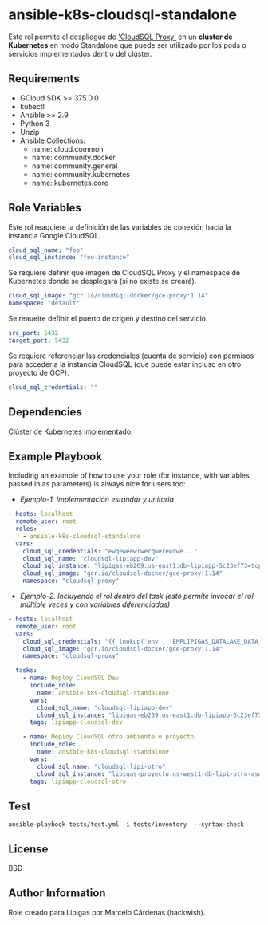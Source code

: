 ansible-k8s-cloudsql-standalone
===============================

Este rol permite el despliegue de ['CloudSQL Proxy'](https://cloud.google.com/sql/docs/postgres/sql-proxy?hl=es) en un **clúster de Kubernetes** en modo Standalone que puede ser utilizado por los pods o servicios implementados dentro del clúster.

Requirements
------------

- GCloud SDK >= 375.0.0
- kubectl
- Ansible >= 2.9
- Python 3
- Unzip
- Ansible Collections:
  - name: cloud.common
  - name: community.docker
  - name: community.general
  - name: community.kubernetes
  - name: kubernetes.core

Role Variables
--------------

Este rol reaquiere la definición de las variables de conexión hacia la instancia Google CloudSQL.

```yml
cloud_sql_name: "foo"
cloud_sql_instance: "foo-instance"
```

Se requiere definir que imagen de CloudSQL Proxy y el namespace de Kubernetes donde se desplegará (si no existe se creará).

```yml
cloud_sql_image: "gcr.io/cloudsql-docker/gce-proxy:1.14"
namespace: "default"
```

Se reaueire definir el puerto de origen y destino del servicio.

```yml
src_port: 5432
target_port: 5432
```

Se requiere referenciar las credenciales (cuenta de servicio) con permisos para acceder a la instancia CloudSQL (que puede estar incluso en otro proyecto de GCP).

```yml
cloud_sql_credentials: ""
```

Dependencies
------------

Clúster de Kubernetes implementado.

Example Playbook
----------------

Including an example of how to use your role (for instance, with variables passed in as parameters) is always nice for users too:

- *Ejemplo-1. Implementación estándar y unitaria*

```yml
- hosts: localhost
  remote_user: root
  roles:
    - ansible-k8s-cloudsql-standalone
  vars:
    cloud_sql_credentials: "ewqeweewrwerqwerewrwe..."
    cloud_sql_name: "cloudsql-lipiapp-dev"
    cloud_sql_instance: "lipigas-eb269:us-east1:db-lipiapp-5c23ef73=tcp:0.0.0.0:5432"
    cloud_sql_image: "gcr.io/cloudsql-docker/gce-proxy:1.14"
    namespace: "cloudsql-proxy"
```

- *Ejemplo-2. Incluyendo el rol dentro del task (esto permite invocar el rol múltiple veces y con variables diferenciadas)*

```yml
- hosts: localhost
  remote_user: root
  vars:
    cloud_sql_credentials: "{{ lookup('env', 'EMPLIPIGAS_DATALAKE_DATA_MANAGER_ACCOUNT_KEY') }}"
    cloud_sql_image: "gcr.io/cloudsql-docker/gce-proxy:1.14"
    namespace: "cloudsql-proxy"

  tasks:
    - name: Deploy CloudSQL Dev
      include_role:
        name: ansible-k8s-cloudsql-standalone
      vars:
        cloud_sql_name: "cloudsql-lipiapp-dev"
        cloud_sql_instance: "lipigas-eb269:us-east1:db-lipiapp-5c23ef73=tcp:0.0.0.0:5432"
      tags: lipiapp-cloudsql-dev

    - name: Deploy CloudSQL otro ambiente o proyecto
      include_role:
        name: ansible-k8s-cloudsql-standalone
      vars:
        cloud_sql_name: "cloudsql-lipi-otro"
        cloud_sql_instance: "lipigas-proyecto:us-west1:db-lipi-otro-asdasd3=tcp:0.0.0.0:5432"
      tags: lipiapp-cloudsql-otro
```

Test
----

```ansible-playbook tests/test.yml -i tests/inventory  --syntax-check```

License
-------

BSD

Author Information
------------------

Role creado para Lipigas por Marcelo Cárdenas (hackwish).
